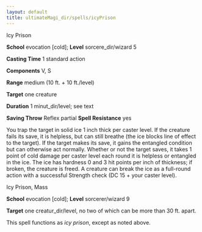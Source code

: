```yaml
---
layout: default
title: ultimateMagi_dir/spells/icyPrison
---
```

Icy Prison

**School** evocation [cold]; **Level** sorcere_dir/wizard 5

**Casting Time** 1 standard action

**Components** V, S

**Range** medium (10 ft. + 10 ft./level)

**Target** one creature

**Duration** 1 minut_dir/level; see text

**Saving Throw** Reflex partial **Spell Resistance** yes

You trap the target in solid ice 1 inch thick per caster level. If the creature fails its save, it is helpless, but can still breathe (the ice blocks line of effect to the target). If the target makes its save, it gains the entangled condition but can otherwise act normally. Whether or not the target saves, it takes 1 point of cold damage per caster level each round it is helpless or entangled in the ice. The ice has hardness 0 and 3 hit points per inch of thickness; if broken, the creature is freed. A creature can break the ice as a full-round action with a successful Strength check (DC 15 + your caster level).

Icy Prison, Mass

**School** evocation [cold]; **Level** sorcerer/wizard 9

**Target** one creatur_dir/level, no two of which can be more than 30 ft. apart.

This spell functions as _icy prison_, except as noted above.

